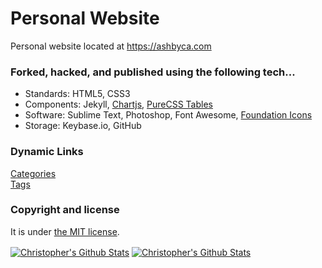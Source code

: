 # Personal Website

Personal website located at https://ashbyca.com

### Forked, hacked, and published using the following tech...

* Standards: HTML5, CSS3
* Components: Jekyll, [Chartjs](https://canvasjs.com/), [PureCSS Tables](https://purecss.io/tables)
* Software: Sublime Text, Photoshop, Font Awesome, [Foundation Icons](https://zurb.com/playground/foundation-icon-fonts-3)
* Storage: Keybase.io, GitHub
 
### Dynamic Links
[Categories](https://ashbyca.github.io/categories)<br>
[Tags](https://ashbyca.github.io/tags)

### Copyright and license

It is under [the MIT license](/LICENSE).

<a href="https://github.com/ashbyca">
<img align="center" alt="Christopher's Github Stats" src="https://github-readme-stats.codestackr.vercel.app/api?username=ashbyca&show_icons=true&hide_border=true&count_private=true&include_all_commits=true&theme=radical" /></a>

<a href="https://github.com/ashbyca">
<img align="center" alt="Christopher's Github Stats" src="https://github-readme-stats.vercel.app/api/top-langs/?username=ashbyca&langs_count=4" /></a>
